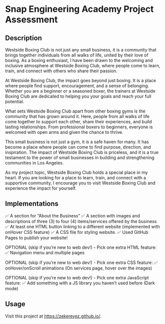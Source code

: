 # Snap Engineering Academy Project Assessment

## Description

Westside Boxing Club is not just any small business, it is a community that brings together individuals from all walks of life, united by their love of boxing. As a boxing enthusiast, I have been drawn to the welcoming and inclusive atmosphere at Westside Boxing Club, where people come to learn, train, and connect with others who share their passion.

At Westside Boxing Club, the impact goes beyond just boxing. It is a place where people find support, encouragement, and a sense of belonging. Whether you are a beginner or a seasoned boxer, the trainers at Westside Boxing Club are dedicated to helping you your goals and reach your full potential.

What sets Westside Boxing Club apart from other boxing gyms is the community that has grown around it. Here, people from all walks of life come together to support each other, share their experiences, and build lasting relationships. From professional boxers to beginners, everyone is welcomed with open arms and given the chance to thrive.

This small business is not just a gym, it is a safe haven for many. It has become a place where people can come to find purpose, direction, and inspiration. The impact of Westside Boxing Club is priceless, and it is a true testament to the power of small businesses in building and strengthening communities in Los Angeles.

As my project topic, Westside Boxing Club holds a special place in my heart. If you are looking for a place to learn, train, and connect with a supportive community, I encourage you to visit Westside Boxing Club and experience the impact for yourself.

## Implementations

✅ A section for “About the Business”
✅ A section with images and descriptions of three (3) to four (4) items/services offered by the business
✅ At least one HTML button linking to a different website (implemented with onHover CSS feature)
✅ A CSS file for styling website.
✅ Used GitHub Pages to publish your website!

OPTIONAL (skip if you’re new to web dev!) - Pick one extra HTML feature:
✅ Navigation menu and multiple pages

OPTIONAL (skip if you’re new to web dev!) - Pick one extra CSS feature:
✅ onHover/onScroll animations (On services page, hover over the images)

OPTIONAL (skip if you’re new to web dev!) - Pick one extra JavaScript feature:
✅ Add something with a JS library you haven’t used before (Dark mode)

## Usage

Visit this project at https://zekereyez.github.io/.

